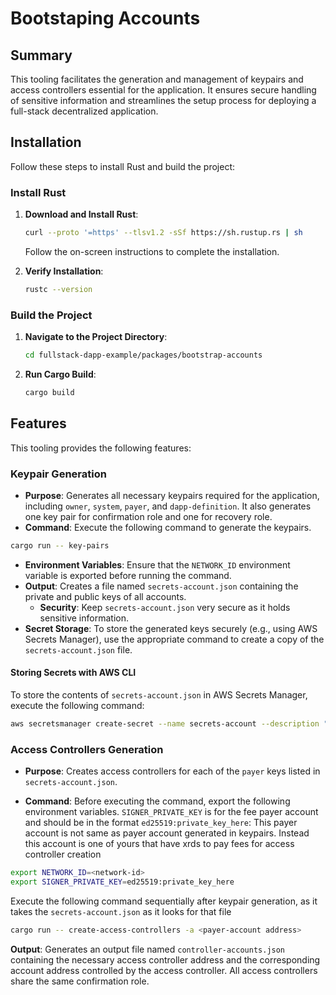 # Bootstaping Accounts

## Summary

This tooling facilitates the generation and management of keypairs and access controllers essential for the application. It ensures secure handling of sensitive information and streamlines the setup process for deploying a full-stack decentralized application.


## Installation

Follow these steps to install Rust and build the project:

### Install Rust

1. **Download and Install Rust**:
    ```bash
    curl --proto '=https' --tlsv1.2 -sSf https://sh.rustup.rs | sh
    ```
    Follow the on-screen instructions to complete the installation.

2. **Verify Installation**:
    ```bash
    rustc --version
    ```

### Build the Project

1. **Navigate to the Project Directory**:
    ```bash
    cd fullstack-dapp-example/packages/bootstrap-accounts
    ```

2. **Run Cargo Build**:
    ```bash
    cargo build
    ```


## Features
This tooling provides the following features:

### Keypair Generation
- **Purpose**: Generates all necessary keypairs required for the application, including `owner`, `system`, `payer`, and `dapp-definition`. It also generates one key pair for confirmation role and one for recovery role.
- **Command**: Execute the following command to generate the keypairs.
```bash
cargo run -- key-pairs
```
- **Environment Variables**: Ensure that the `NETWORK_ID` environment variable is exported before running the command.
- **Output**: Creates a file named `secrets-account.json` containing the private and public keys of all accounts.
    - **Security**: Keep `secrets-account.json` very secure as it holds sensitive information.
- **Secret Storage**: To store the generated keys securely (e.g., using AWS Secrets Manager), use the appropriate command to create a copy of the `secrets-account.json` file.

#### Storing Secrets with AWS CLI

To store the contents of `secrets-account.json` in AWS Secrets Manager, execute the following command:

```bash
aws secretsmanager create-secret --name secrets-account --description "Secrets for Accounts" --secret-string file://secrets-account.json
```

### Access Controllers Generation
- **Purpose**: Creates access controllers for each of the `payer` keys listed in `secrets-account.json`.

- **Command**: Before executing the command, export the following environment variables. `SIGNER_PRIVATE_KEY` is for the fee payer account and should be in the format `ed25519:private_key_here`:  This payer account is not same as payer account generated in keypairs. Instead this account is one of yours that have xrds to pay fees for access controller creation

```bash
export NETWORK_ID=<network-id>
export SIGNER_PRIVATE_KEY=ed25519:private_key_here
```

Execute the following command sequentially after keypair generation, as it takes the `secrets-account.json` as it looks for that file

```bash
cargo run -- create-access-controllers -a <payer-account address>
```

**Output**: Generates an output file named `controller-accounts.json` containing the necessary access controller address and the corresponding account address controlled by the access controller.
All access controllers share the same confirmation role.


